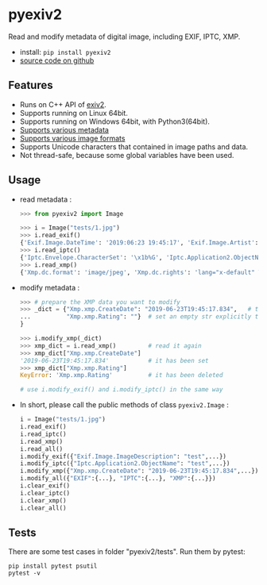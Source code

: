 # pyexiv2

Read and modify metadata of digital image, including EXIF, IPTC, XMP.

- install: `pip install pyexiv2`
- [source code on github](https://github.com/LeoHsiao1/pyexiv2)

## Features

- Runs on C++ API of [exiv2](https://www.exiv2.org/index.html).
- Supports running on Linux 64bit.
- Supports running on Windows 64bit, with Python3(64bit).
- [Supports various metadata](https://www.exiv2.org/metadata.html)
- [Supports various image formats](https://dev.exiv2.org/projects/exiv2/wiki/Supported_image_formats)
- Supports Unicode characters that contained in image paths and data.
- Not thread-safe, because some global variables have been used.

## Usage

- read metadata :

    ```python
    >>> from pyexiv2 import Image

    >>> i = Image("tests/1.jpg")
    >>> i.read_exif()
    {'Exif.Image.DateTime': '2019:06:23 19:45:17', 'Exif.Image.Artist': 'TEST', 'Exif.Image.Rating': '4', ...}
    >>> i.read_iptc()
    {'Iptc.Envelope.CharacterSet': '\x1b%G', 'Iptc.Application2.ObjectName': 'TEST', 'Iptc.Application2.Keywords': 'TEST', ...}
    >>> i.read_xmp()
    {'Xmp.dc.format': 'image/jpeg', 'Xmp.dc.rights': 'lang="x-default" TEST', 'Xmp.dc.subject': 'TEST', ...}
    ```

- modify metadata :

    ```python
    >>> # prepare the XMP data you want to modify
    >>> _dict = {"Xmp.xmp.CreateDate": "2019-06-23T19:45:17.834",   # this will overwrite its original value, or add it if it doesn't exist
    ...          "Xmp.xmp.Rating": ""}  # set an empty str explicitly to delete the datum
    }

    >>> i.modify_xmp(_dict)
    >>> xmp_dict = i.read_xmp()         # read it again
    >>> xmp_dict["Xmp.xmp.CreateDate"]
    '2019-06-23T19:45:17.834'           # it has been set
    >>> xmp_dict["Xmp.xmp.Rating"]
    KeyError: 'Xmp.xmp.Rating'          # it has been deleted

    # use i.modify_exif() and i.modify_iptc() in the same way
    ```

- In short, please call the public methods of class `pyexiv2.Image` :

    ```python
    i = Image("tests/1.jpg")
    i.read_exif()
    i.read_iptc()
    i.read_xmp()
    i.read_all()
    i.modify_exif({"Exif.Image.ImageDescription": "test",...})
    i.modify_iptc({"Iptc.Application2.ObjectName": "test",...})
    i.modify_xmp({"Xmp.xmp.CreateDate": "2019-06-23T19:45:17.834",...})
    i.modify_all({"EXIF":{...}, "IPTC":{...}, "XMP":{...}})
    i.clear_exif()
    i.clear_iptc()
    i.clear_xmp()
    i.clear_all()
    ```

## Tests

There are some test cases in folder "pyexiv2/tests". Run them by pytest:

```shell
pip install pytest psutil
pytest -v
```
